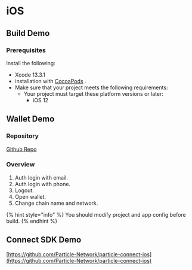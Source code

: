 # iOS

## Build Demo

### Prerequisites <a href="#prerequisites" id="prerequisites"></a>

Install the following:

* Xcode 13.3.1
* installation with [CocoaPods](https://guides.cocoapods.org/using/getting-started.html#getting-started) .
* Make sure that your project meets the following requirements:
  * Your project must target these platform versions or later:
    * iOS 12

## Wallet Demo

### Repository

[Github Repo](https://github.com/Particle-Network/particle-ios)

### Overview

1. Auth login with email.
2. Auth login with phone.
3. Logout.
4. Open wallet.
5. Change chain name and network.

{% hint style="info" %}
You should modify project and app config before build.
{% endhint %}

## Connect SDK Demo

[https://github.com/Particle-Network/particle-connect-ios](https://github.com/Particle-Network/particle-connect-ios)
